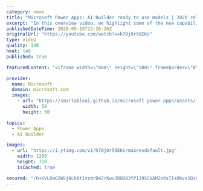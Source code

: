 ```yaml
---
category: news
title: "Microsoft Power Apps: AI Builder ready to use models | 2020 release wave 1 overview"
excerpt: "In this overview video, we highlight some of the new capabilities included in the latest update to Microsoft Power Apps, AI Builder ready to use models.     Here are the capabilities covered:   • Entity extraction helps you by identifying and extracting people, dates, places, locations, etc. from text"
publishedDateTime: 2020-05-18T23:26:26Z
originalUrl: "https://youtube.com/watch?v=h70jOr56EKs"
type: video
quality: 148
heat: 148
published: true

featuredContent: "<iframe width=\"800\" height=\"500\" frameborder=\"0\" src=\"https://www.youtube.com/embed/h70jOr56EKs\" allow=\"accelerometer; autoplay; encrypted-media; gyroscope; picture-in-picture\" allowfullscreen></iframe>"

provider:
  name: Microsoft
  domain: microsoft.com
  images:
    - url: "https://smartableai.github.io/microsoft-power-apps/assets/images/organizations/microsoft.com-50x50.jpg"
      width: 50
      height: 50

topics:
  - Power Apps
  - AI Builder

images:
  - url: "https://i.ytimg.com/vi/h70jOr56EKs/maxresdefault.jpg"
    width: 1280
    height: 720
    isCached: true

secured: "/O+KVLDaO2WSjNLk8tIvz4rB4ZrKwx3BUD83fPIJ9SSVAM2o9sTI+Dhvs5Qi0oxTFbw0yNRA82/lKbZwQVR5N6lLePoNMrEYRQ+RIGbzWhAEOtaycI3nulkJsIfQxDiz/joo42+9KUsnEInJ9KhcN7BADkTHdmh2YWdYC2Cig0lbpMXJ481667UtQrQcY0pI6xSQFeJW6VzeRSDqxjhzZiTUtAsbFv2CKEKNaeY3XXNDGCcOJG2pgPdPg6fGlObISjgzRtgN/wxgTNcixynK8HovyehBZvTePNG/BURvbirWFcRP1qMZRiER/vj8Y6aQw1nWjcXXXA97t2/lEt10qQ4kwxwb2YsLOSXZDrycEDL8HqP6Bfm5pLl3b/NKVYwcjF3Yh9M0BeUpWoQvAa0WBDm0rUpBZEFegtr3ivJhonlub0IiIHFHPjKhAAVrpzrG;l+/xYdQKwIIiayXtdBRaqw=="
---
```


